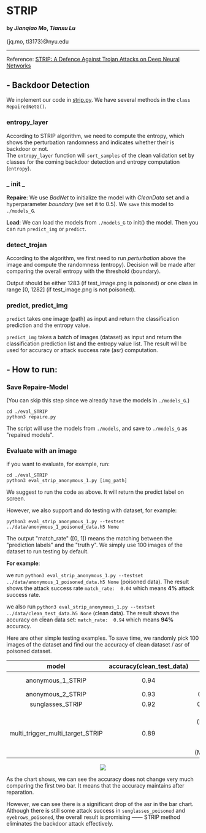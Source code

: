 # STRIP

#### by _Jianqiao Mo_, _Tianxu Lu_

{jq.mo, tl3173}@nyu.edu

----------------

Reference: [STRIP: A Defence Against Trojan Attacks on Deep Neural Networks](https://arxiv.org/abs/1902.06531)

## - Backdoor Detection

We inplement our code in [strip.py](https://github.com/jianqiaomo/CSAW-HackML-2020-BackdoorDetector/blob/master/eval_STRIP/strip.py). 
We have several methods in the `class RepairedNetG()`.

### entropy_layer

According to STRIP algorithm, we need to compute the entropy, which shows the perturbation randomness and indicates 
whether their is backdoor or not.  
The `entropy_layer` function will `sort_samples` of the clean validation set by classes for the coming backdoor detection
and entropy computation (`entropy`).

### _ init _

**Repaire**: We use _BadNet_ to initialize the model with _CleanData_ set and a hyperparameter _boundary_ (we set it to 0.5). 
We `save` this model to `./models_G`.

**Load**: We can load the models from `./models_G` to init() the model. Then you can run 
`predict_img` or `predict`. 

### detect_trojan

According to the algorithm, we first need to run _perturbation_ above the image and compute 
the randomness (entropy). Decision will be made after comparing the overall entropy with 
the threshold (boundary). 

Output should be either 1283 (if test_image.png is poisoned) or one class in 
range [0, 1282] (if test_image.png is not poisoned).

### predict, predict_img

`predict` takes one image (path) as input and return the classification prediction and the 
entropy value.

`predict_img` takes a batch of images (dataset) as input and return the classification prediction list and the 
entropy value list. The result will be used for accuracy or attack success rate (asr) computation.

## - How to run:

### Save Repaire-Model

(You can skip this step since we already have the models in `./models_G`.)

```angular2html
cd ./eval_STRIP
python3 repaire.py
```

The script will use the models from `./models`, and save to `./models_G` 
as "repaired models".

### Evaluate with an image

if you want to evaluate, for example, run:

```angular2html
cd ./eval_STRIP
python3 eval_strip_anonymous_1.py [img_path]
```

We suggest to run the code as above. It will return the predict label on screen.

However, 
we also support and do testing with dataset, for example:

```angular2html
python3 eval_strip_anonymous_1.py --testset ../data/anonymous_1_poisoned_data.h5 None
```

The output "match_rate" ([0, 1]) means the matching between the "prediction labels" 
and the "truth y".
We simply use 100 images of the dataset to run testing by default.

**For example**:

we run `python3 eval_strip_anonymous_1.py --testset ../data/anonymous_1_poisoned_data.h5 None`
(poisoned data). 
The result shows the attack success rate `match_rate:  0.04` which means **4%** attack success rate.

we also run `python3 eval_strip_anonymous_1.py --testset ../data/clean_test_data.h5 None`
(clean data). The result shows the accuracy on clean data set: `match_rate:  0.94` which means **94%** accuracy.


Here are other simple testing examples. 
To save time, we randomly pick 100 images of the dataset and find our the accuracy of clean dataset / asr of 
poisoned dataset.  

|               model              | accuracy(clean_test_data) |                                    asr / (poisoned dataset)                                    |
|:--------------------------------:|:-------------------------:|:----------------------------------------------------------------------------------------------:|
|         anonymous_1_STRIP        |            0.94           |                                   0.04 (anonymous_1_poisoned)                                  |
|         anonymous_2_STRIP        |            0.93           |                                    0 (anonymous_1_poisoned)                                    |
|         sunglasses_STRIP         |            0.92           |                                   0.17 (sunglasses_poisoned)                                   |
| multi_trigger_multi_target_STRIP |            0.89           | 0.25 (Multi-/eyebrows_poisoned) <br> 0.03 (Multi-/lipstick_poisoned) <br> 0 (Multi-/sunglasses_poisoned) |


<div align=center><img src="https://github.com/jianqiaomo/CSAW-HackML-2020-BackdoorDetector/blob/master/report/chart.png"/></div>

As the chart shows, we can see the accuracy does not change very much comparing the first two bar. 
It means that the accuracy maintains after reparation.

However, we can see there is a significant drop of the asr in the bar chart. Although there is still some attack 
success in `sunglasses_poisoned` and `eyebrows_poisoned`, the overall result is promising —— STRIP method eliminates 
the backdoor attack effectively.